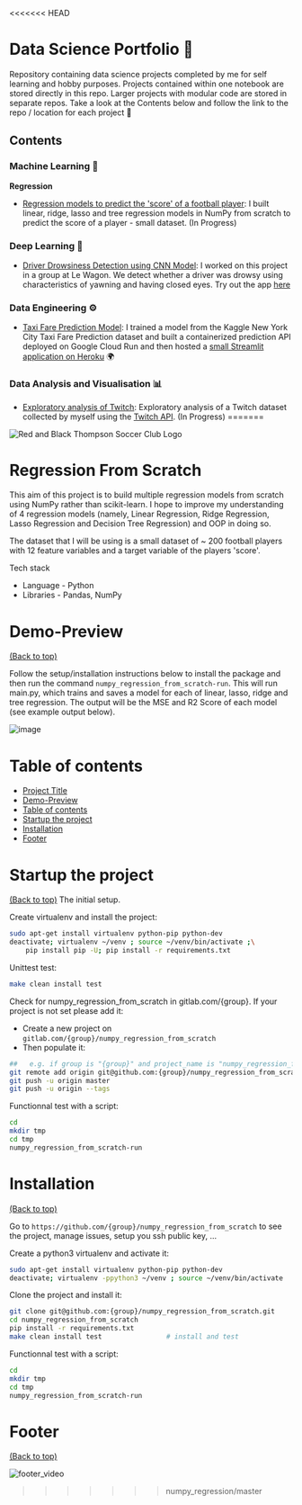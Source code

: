<<<<<<< HEAD
# Data Science Portfolio 🚀
Repository containing data science projects completed by me for self learning and hobby purposes. Projects contained within one notebook are stored directly in this repo. Larger projects with modular code are stored in separate repos. Take a look at the Contents below and follow the link to the repo / location for each project 🙂

## Contents

### Machine Learning 🤖

__Regression__
* [Regression models to predict the 'score' of a football player](https://github.com/kai-majerus/numpy_regression_from_scratch): I built linear, ridge, lasso and tree regression models in NumPy from scratch to predict the score of a player - small dataset. (In Progress)

### Deep Learning 🧠
* [Driver Drowsiness Detection using CNN Model](https://github.com/willgraham29/project_drowsy): I worked on this project in a group at Le Wagon. We detect whether a driver was drowsy using characteristics of yawning and having closed eyes. Try out the app [here](https://share.streamlit.io/patrickarigg/project_drowsy/cloud-app)

### Data Engineering ⚙
* [Taxi Fare Prediction Model](https://github.com/kai-majerus/TaxiFareModel): I trained a model from the Kaggle New York City Taxi Fare Prediction dataset and built a containerized prediction API deployed on Google Cloud Run and then hosted a [small Streamlit application on Heroku](https://ny-taxi-fare-app.herokuapp.com/) 🌍

### Data Analysis and Visualisation 📊
* [Exploratory analysis of Twitch](https://github.com/kai-majerus/data-science-portfolio/tree/master/01-Data-Analysis-Notebooks): Exploratory analysis of a Twitch dataset collected by myself using the [Twitch API](https://dev.twitch.tv/docs/api). (In Progress)
=======
<!-- Add banner here -->
![Red and Black Thompson Soccer Club Logo](https://user-images.githubusercontent.com/53292276/156609919-ca361c36-85d4-46f0-81c0-ace4919d139d.png)


# Regression From Scratch

This aim of this project is to build multiple regression models from scratch using NumPy rather than scikit-learn. I hope to improve my understanding of 4 regression models (namely, Linear Regression, Ridge Regression, Lasso Regression and Decision Tree Regression) and OOP in doing so.

The dataset that I will be using is a small dataset of ~ 200 football players with 12 feature variables and a target variable of the players 'score'.

Tech stack
* Language - Python
* Libraries - Pandas, NumPy

# Demo-Preview
[(Back to top)](#table-of-contents)

Follow the setup/installation instructions below to install the package and then run the command `numpy_regression_from_scratch-run`. This will run main.py, which trains and saves a model for each of linear, lasso, ridge and tree regression. The output will be the MSE and R2 Score of each model (see example output below). 

![image](https://user-images.githubusercontent.com/53292276/157235956-89a91ace-41ca-4797-bbc6-9bf307e1df5c.png)

# Table of contents

- [Project Title](#regression-from-scratch)
- [Demo-Preview](#demo-preview)
- [Table of contents](#table-of-contents)
- [Startup the project](#startup-the-project)
- [Installation](#installation)
- [Footer](#footer)

# Startup the project
[(Back to top)](#table-of-contents)
The initial setup.

Create virtualenv and install the project:
```bash
sudo apt-get install virtualenv python-pip python-dev
deactivate; virtualenv ~/venv ; source ~/venv/bin/activate ;\
    pip install pip -U; pip install -r requirements.txt
```

Unittest test:
```bash
make clean install test
```

Check for numpy_regression_from_scratch in gitlab.com/{group}.
If your project is not set please add it:

- Create a new project on `gitlab.com/{group}/numpy_regression_from_scratch`
- Then populate it:

```bash
##   e.g. if group is "{group}" and project_name is "numpy_regression_from_scratch"
git remote add origin git@github.com:{group}/numpy_regression_from_scratch.git
git push -u origin master
git push -u origin --tags
```

Functionnal test with a script:

```bash
cd
mkdir tmp
cd tmp
numpy_regression_from_scratch-run
```

# Installation
[(Back to top)](#table-of-contents)

Go to `https://github.com/{group}/numpy_regression_from_scratch` to see the project, manage issues,
setup you ssh public key, ...

Create a python3 virtualenv and activate it:

```bash
sudo apt-get install virtualenv python-pip python-dev
deactivate; virtualenv -ppython3 ~/venv ; source ~/venv/bin/activate
```

Clone the project and install it:

```bash
git clone git@github.com:{group}/numpy_regression_from_scratch.git
cd numpy_regression_from_scratch
pip install -r requirements.txt
make clean install test                # install and test
```
Functionnal test with a script:

```bash
cd
mkdir tmp
cd tmp
numpy_regression_from_scratch-run
```

# Footer
[(Back to top)](#table-of-contents)

![footer_video](https://user-images.githubusercontent.com/53292276/156608882-fd58c52c-6aec-4710-9544-54529ba4eba0.gif)
>>>>>>> numpy_regression/master
